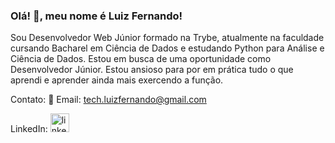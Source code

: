 ### Olá! 👋, meu nome é Luiz Fernando!

Sou Desenvolvedor Web Júnior formado na Trybe, atualmente na faculdade cursando Bacharel em Ciência de Dados e estudando Python para Análise e Ciência de Dados.
Estou em busca de uma oportunidade como Desenvolvedor Júnior. Estou ansioso para por em prática tudo o que aprendi e aprender ainda mais exercendo a função.

Contato:
🔸 Email: tech.luizfernando@gmail.com

LinkedIn: 
[<img src='https://cdn.icon-icons.com/icons2/99/PNG/512/linkedin_socialnetwork_17441.png' alt='linkedin' height='30'>](https://www.linkedin.com/in/nandorodrigues/)
